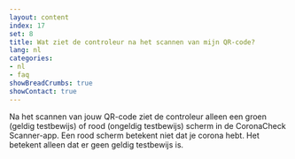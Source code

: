 ```yaml
---
layout: content
index: 17
set: 8
title: Wat ziet de controleur na het scannen van mijn QR-code?
lang: nl
categories:
- nl
- faq
showBreadCrumbs: true
showContact: true
---
```

Na het scannen van jouw QR-code ziet de controleur alleen een groen (geldig testbewijs) of rood (ongeldig testbewijs) scherm in de CoronaCheck Scanner-app. 
Een rood scherm betekent niet dat je corona hebt. Het betekent alleen dat er geen geldig testbewijs is. 
